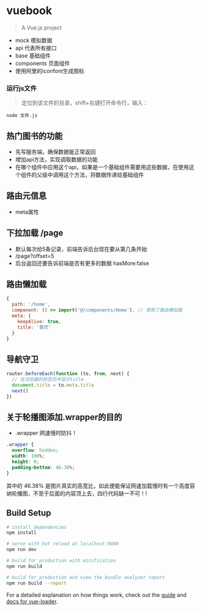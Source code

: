 # vuebook

> A Vue.js project
- mock 模拟数据
- api 代表所有接口
- base 基础组件
- components 页面组件
- 使用阿里的iconfont生成图标

### 运行js文件
> 定位到该文件的目录，shift+右键打开命令行，输入：
```
node 文件.js
```
## 热门图书的功能
- 先写服务端，确保数据能正常返回
- 增加api方法，实现调取数据的功能
- 在哪个组件中应用这个api，如果是一个基础组件需要用这些数据，在使用这个组件的父级中调用这个方法，将数据传递给基础组件

## 路由元信息
- meta属性

## 下拉加载 /page
- 默认每次给5条记录，前端告诉后台现在要从第几条开始
- /page?offset=5
- 后台返回还要告诉前端是否有更多的数据 hasMore:false

## 路由懒加载
``` js
{
  path: '/home',
  component: () => import('@/components/Home'), // 使用了路由懒加载
  meta: {
    keepAlive: true,
    title: '首页'
  }
}
```

## 导航守卫
``` JavaScript
router.beforeEach(function (to, from, next) {
  // 在浏览器的标签页中显示title
  document.title = to.meta.title
  next()
})
```
## 关于轮播图添加.wrapper的目的
- .wrapper 网速慢时防抖！
``` css
.wrapper {
  overflow: hidden;
  width: 100%;
  height: 0;
  padding-bottom: 46.38%;
}
```
其中的 46.38% 是图片真实的高宽比，如此便能保证网速加载慢时有一个高度容纳轮播图，不至于后面的内容顶上去，四行代码缺一不可！!

## Build Setup

``` bash
# install dependencies
npm install

# serve with hot reload at localhost:8080
npm run dev

# build for production with minification
npm run build

# build for production and view the bundle analyzer report
npm run build --report
```

For a detailed explanation on how things work, check out the [guide](http://vuejs-templates.github.io/webpack/) and [docs for vue-loader](http://vuejs.github.io/vue-loader).
